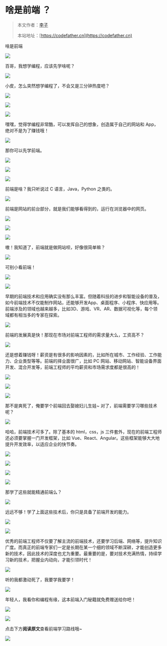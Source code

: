 # 啥是前端 ？

> 本文作者：[李子](https://yuyuanweb.feishu.cn/wiki/Abldw5WkjidySxkKxU2cQdAtnah)
>
> 本站地址：[https://codefather.cn](https://codefather.cn)

啥是前端





![](https://pic.yupi.icu/5563/202311071337618.jpeg)

百哥，我想学编程，应该先学啥呢？

![](https://pic.yupi.icu/5563/202311071337646.png)

小皮，怎么突然想学编程了，不会又是三分钟热度吧？

![](https://pic.yupi.icu/5563/202311071337646.png)



![](https://pic.yupi.icu/5563/202311071337595.jpeg)







![](https://pic.yupi.icu/5563/202311071337618.jpeg)

嘿嘿，觉得学编程非常酷，可以发挥自己的想象，创造属于自己的网站和 App，绝对不是为了赚钱哦！

![](https://pic.yupi.icu/5563/202311071337646.png)

那你可以先学前端。

![](https://pic.yupi.icu/5563/202311071337646.png)

![](https://pic.yupi.icu/5563/202311071337655.jpeg)



![](https://pic.yupi.icu/5563/202311071337618.jpeg)

前端是啥？我只听说过 C 语言，Java，Python 之类的。

![](https://pic.yupi.icu/5563/202311071337646.png)

前端是网站的前台部分，就是我们能够看得到的，运行在浏览器中的网页。

![](https://pic.yupi.icu/5563/202311071337646.png)





![](https://pic.yupi.icu/5563/202311071337590.jpeg)



![](https://pic.yupi.icu/5563/202311071337598.jpeg)

嗷！我知道了，前端就是做网站呗，好像很简单嘛？

![](https://pic.yupi.icu/5563/202311071337646.png)

可别小看前端！

![](https://pic.yupi.icu/5563/202311071337646.png)

![](https://pic.yupi.icu/5563/202311071337353.jpeg)



早期的前端技术和应用确实没有那么丰富。但随着科技的进步和智能设备的普及，如今前端技术不仅能制作网站，还能够开发App、桌面程序、小程序、快应用等。前端涉及的领域也越来越多，比如3D、游戏、VR、AR、数据可视化等，每个领域都有相当多的专家在探索。







![](https://pic.yupi.icu/5563/202311071337618.jpeg)

前端的发展真是快！那现在市场对前端工程师的需求量大么，工资高不？

![](https://pic.yupi.icu/5563/202311071337646.png)

还是想着赚钱呀！薪资是有很多的影响因素的，比如所在城市、工作经验、工作能力、企业类型等等。前端的择业面很广，比如 PC 网站、移动网站、智能设备界面开发、混合开发等，前端工程师的平均薪资和市场需求度都是很高的！

![](https://pic.yupi.icu/5563/202311071337646.png)













![](https://pic.yupi.icu/5563/202311071337595.jpeg)





![](https://pic.yupi.icu/5563/202311071337481.jpeg)

那不是爽死了，俺要学个前端回去娶媳妇儿生娃~ 对了，前端需要学习哪些技术呢？

![](https://pic.yupi.icu/5563/202311071337646.png)

哈哈，前端技术可多了。除了基本的 html，css，js 三件套外，现在的前端工程师还必须要掌握一门开发框架，比如 Vue、React、Angular。这些框架能够大大地提升开发效率，以适应企业的快节奏。

![](https://pic.yupi.icu/5563/202311071337646.png)











![](https://pic.yupi.icu/5563/202311071337595.jpeg)



![](https://pic.yupi.icu/5563/202311071337342.jpeg)



![](https://pic.yupi.icu/5563/202311071337618.jpeg)

那学了这些就能精通前端么？

![](https://pic.yupi.icu/5563/202311071337646.png)

远远不够！学了上面这些技术后，你只是具备了前端开发的能力。

![](https://pic.yupi.icu/5563/202311071337646.png)





![](https://pic.yupi.icu/5563/202311071337384.jpeg)



优秀的前端工程师不仅要了解主流的前端技术，还要学习后端、网络等，提升知识广度。而真正的前端专家们一定是长期在某一个细的领域不断深耕，才能创造更多新的技术，因此技术的深度也尤为重要。最重要的是，要对技术充满热情，持续学习新的技术，把握业内动向，才能引领时代！





![](https://pic.yupi.icu/5563/202311071337377.jpeg)

听的我都激动死了，我要学我要学！

![](https://pic.yupi.icu/5563/202311071337646.png)

年轻人，我看你和编程有缘，这本前端入门秘籍就免费赠送给你吧！

![](https://pic.yupi.icu/5563/202311071337646.png)



![](https://pic.yupi.icu/5563/202311071337655.jpeg)



点击下方**阅读原文**查看前端学习路线哦~



![](https://pic.yupi.icu/5563/202311071337455.jpeg)